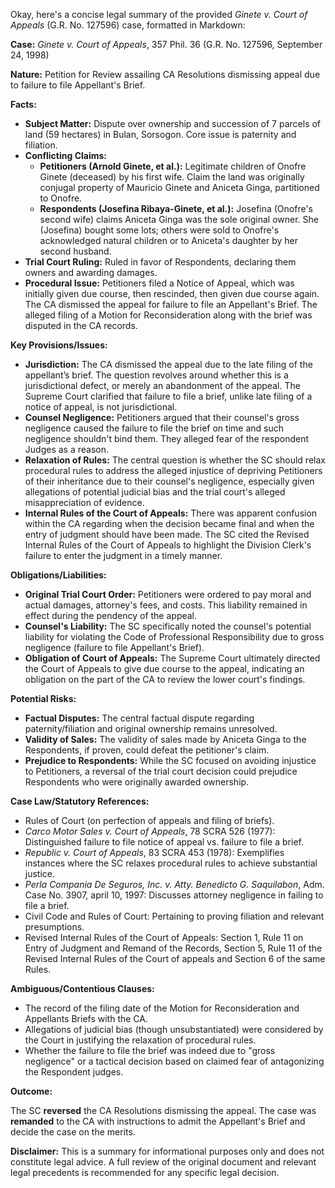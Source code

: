 Okay, here's a concise legal summary of the provided *Ginete v. Court of Appeals* (G.R. No. 127596) case, formatted in Markdown:

**Case:** *Ginete v. Court of Appeals*, 357 Phil. 36 (G.R. No. 127596, September 24, 1998)

**Nature:** Petition for Review assailing CA Resolutions dismissing appeal due to failure to file Appellant's Brief.

**Facts:**

*   **Subject Matter:** Dispute over ownership and succession of 7 parcels of land (59 hectares) in Bulan, Sorsogon.  Core issue is paternity and filiation.
*   **Conflicting Claims:**
    *   **Petitioners (Arnold Ginete, et al.):** Legitimate children of Onofre Ginete (deceased) by his first wife. Claim the land was originally conjugal property of Mauricio Ginete and Aniceta Ginga, partitioned to Onofre.
    *   **Respondents (Josefina Ribaya-Ginete, et al.):** Josefina (Onofre's second wife) claims Aniceta Ginga was the sole original owner. She (Josefina) bought some lots; others were sold to Onofre's acknowledged natural children or to Aniceta's daughter by her second husband.
*   **Trial Court Ruling:** Ruled in favor of Respondents, declaring them owners and awarding damages.
*   **Procedural Issue:**  Petitioners filed a Notice of Appeal, which was initially given due course, then rescinded, then given due course again. The CA dismissed the appeal for failure to file an Appellant's Brief.  The alleged filing of a Motion for Reconsideration along with the brief was disputed in the CA records.

**Key Provisions/Issues:**

*   **Jurisdiction:** The CA dismissed the appeal due to the late filing of the appellant’s brief. The question revolves around whether this is a jurisdictional defect, or merely an abandonment of the appeal. The Supreme Court clarified that failure to file a brief, unlike late filing of a notice of appeal, is not jurisdictional.
*   **Counsel Negligence:** Petitioners argued that their counsel's gross negligence caused the failure to file the brief on time and such negligence shouldn't bind them.  They alleged fear of the respondent Judges as a reason.
*   **Relaxation of Rules:** The central question is whether the SC should relax procedural rules to address the alleged injustice of depriving Petitioners of their inheritance due to their counsel's negligence, especially given allegations of potential judicial bias and the trial court's alleged misappreciation of evidence.
*   **Internal Rules of the Court of Appeals:** There was apparent confusion within the CA regarding when the decision became final and when the entry of judgment should have been made. The SC cited the Revised Internal Rules of the Court of Appeals to highlight the Division Clerk's failure to enter the judgment in a timely manner.

**Obligations/Liabilities:**

*   **Original Trial Court Order:** Petitioners were ordered to pay moral and actual damages, attorney's fees, and costs. This liability remained in effect during the pendency of the appeal.
*   **Counsel's Liability:** The SC specifically noted the counsel's potential liability for violating the Code of Professional Responsibility due to gross negligence (failure to file Appellant's Brief).
*   **Obligation of Court of Appeals:** The Supreme Court ultimately directed the Court of Appeals to give due course to the appeal, indicating an obligation on the part of the CA to review the lower court's findings.

**Potential Risks:**

*   **Factual Disputes:** The central factual dispute regarding paternity/filiation and original ownership remains unresolved.
*   **Validity of Sales:** The validity of sales made by Aniceta Ginga to the Respondents, if proven, could defeat the petitioner's claim.
*   **Prejudice to Respondents:**  While the SC focused on avoiding injustice to Petitioners, a reversal of the trial court decision could prejudice Respondents who were originally awarded ownership.

**Case Law/Statutory References:**

*   Rules of Court (on perfection of appeals and filing of briefs).
*   *Carco Motor Sales v. Court of Appeals*, 78 SCRA 526 (1977): Distinguished failure to file notice of appeal vs. failure to file a brief.
*   *Republic v. Court of Appeals*, 83 SCRA 453 (1978): Exemplifies instances where the SC relaxes procedural rules to achieve substantial justice.
*   *Perla Compania De Seguros, Inc. v. Atty. Benedicto G. Saquilabon*, Adm. Case No. 3907, april 10, 1997: Discusses attorney negligence in failing to file a brief.
*   Civil Code and Rules of Court: Pertaining to proving filiation and relevant presumptions.
*   Revised Internal Rules of the Court of Appeals: Section 1, Rule 11 on Entry of Judgment and Remand of the Records, Section 5, Rule 11 of the Revised Internal Rules of the Court of appeals and Section 6 of the same Rules.

**Ambiguous/Contentious Clauses:**

*   The record of the filing date of the Motion for Reconsideration and Appellants Briefs with the CA.
*   Allegations of judicial bias (though unsubstantiated) were considered by the Court in justifying the relaxation of procedural rules.
*   Whether the failure to file the brief was indeed due to "gross negligence" or a tactical decision based on claimed fear of antagonizing the Respondent judges.

**Outcome:**

The SC **reversed** the CA Resolutions dismissing the appeal. The case was **remanded** to the CA with instructions to admit the Appellant's Brief and decide the case on the merits.

**Disclaimer:** This is a summary for informational purposes only and does not constitute legal advice. A full review of the original document and relevant legal precedents is recommended for any specific legal decision.

